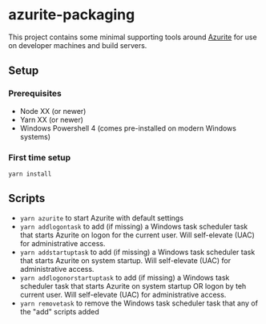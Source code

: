 # azurite-packaging
This project contains some minimal supporting tools around [Azurite](https://github.com/Azure/Azurite) for use on developer machines and build servers.

## Setup

### Prerequisites
* Node XX (or newer)
* Yarn XX (or newer)
* Windows Powershell 4 (comes pre-installed on modern Windows systems)

### First time setup

    yarn install

## Scripts

* `yarn azurite` to start Azurite with default settings
* `yarn addlogontask` to add (if missing) a Windows task scheduler task that starts Azurite on logon for the current user. Will self-elevate (UAC) for administrative access.
* `yarn addstartuptask` to add (if missing) a Windows task scheduler task that starts Azurite on system startup. Will self-elevate (UAC) for administrative access.
* `yarn addlogonorstartuptask` to add (if missing) a Windows task scheduler task that starts Azurite on system startup OR logon by teh current user. Will self-elevate (UAC) for administrative access.
* `yarn removetask` to remove the Windows task scheduler task that any of the "add" scripts added
